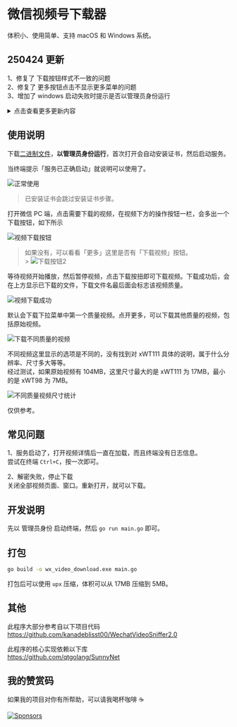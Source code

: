 # 微信视频号下载器

体积小、使用简单、支持 macOS 和 Windows 系统。

## 250424 更新

1、修复了 下载按钮样式不一致的问题
<br/>
2、修复了 更多按钮点击不显示更多菜单的问题
<br/>
3、增加了 windows 启动失败时提示是否以管理员身份运行

<details><summary>点击查看更多更新内容</summary>

## 250215 更新

1、在控制台显示下载进度，当获取不到进度时显示已下载的字节数
<br/>
2、在「更多」菜单中增加封面图片下载
<br/>
3、自动检测当前网络设备并代理
<br/>
4、支持命令行参数指定要代理的网络设备和程序使用的端口号

```bash
./wx_video_download_xxx --dev=Wi-Fi --port=1080
```

> 一般情况下无需手动指定设备与端口号，直接 ./wx_video_download_xxx 即可

## 241216 更新

1、支持下载直播回放
<br/>
2、支持 macOS 系统
<br/>
在微信 Version 3.8.9 (28564) 测试可用

macOS 下使用说明

```bash
chmod +x ./wx_video_download_drawin_xxx
sudo ./wx_video_download_drawin_xxx
```

此时会提示文件不能打开，需要到系统设置中允许，然后重新执行 `sudo ./wx_video_download_drawin_xxx`。
<br/>

在安装证书的过程中会申请权限，同意即可。后续打开无需使用 `sudo`，只需要双击运行
<br/>

关闭 `macOS` 终端时请使用 `Command + c` 的方式，否则可能会出现系统代理未取消，导致网络无法访问的问题
<br/>

> 当出现网络无法访问时请检查系统代理并手动取消即可。

<br/>


## 241106 更新

1、修复了 非首次打开的视频，下载下来都无法播放的问题

现在点击页面上「更多推荐」视频，下载下来的视频可以正常打开播放了。
<br>
当出现「解密失败，停止下载」的提示，关闭全部视频页面、窗口。重新打开，就可以下载。

## 241104 更新

1、 支持下载不同质量的视频
<br>
2、 修复了下载的视频无法拖动进度条的问题
<br>
3、 修复了长视频内容进度未加载就下载，导致视频无法播放或不完整的问题
<br>
4、 修复了某些视频误判断为图片导致无法下载的问题
<br>
5、 修复了直播间一直加载中的问题

![下载按钮2](assets/screenshot13.png)

关于不同质量的视频，详情见下方使用说明。

## 241102 更新

在「更多」下拉菜单增加「下载视频」按钮，兼容不同详情页布局不同导致没有下载按钮的问题。

![下载按钮2](assets/screenshot10.png)

## 241101 更新

现在无需手动下载证书并安装了。
<br>
修复了下载时提示找不到 `lib/jszip.min.js` 的问题。

## 241031 更新

又遇到之前无法在页面下载的问题，这次改成了下载压缩包，视频在压缩包内的形式。
目前是可行的，但无法保证之后仍然可行。

建议使用 [WechatVideoSniffer2.0](https://github.com/kanadeblisst00/WechatVideoSniffer2.0) 稳定性更高。

## 241030 更新

当视频号内容是多张图片时，也会出现下载按钮。点击将会下载一个包含了全部图片的压缩包。

## 241022 更新

当视频被删除时没有正确地显示「被删除」而是一直处于加载中状态。
下载按钮修改成和其他操作按钮相同的样式。

## 241016 更新

前一个版本又下载不了，改回在页面直接下载又正常了，是和微信客户端版本有关吗，对这块不了解。
如果 241016 这个版本用不了，可以试试其他版本。
我目前微信客户端版本是 `Weixin 3.9.12.17`，可以正常下载的。

## 241011 更新

应该是视频号又改版了，不能直接在页面下载了。改成点击下载按钮复制视频链接到粘贴板，然后到谷歌或其他浏览器打开下载。
另外测试了很多视频都可以直接下载，没有加密了。所以如果有加密视频，新版本可能会下载失败。

> 在页面直接下载，理论上还是能实现，实现上要麻烦许多，后面再研究。

</details>

## 使用说明

下载[二进制文件](https://github.com/ltaoo/wx_channels_download/releases)，**以管理员身份运行**，首次打开会自动安装证书，然后启动服务。

当终端提示「服务已正确启动」就说明可以使用了。

![正常使用](assets/screenshot8.png)

> 已安装证书会跳过安装证书步骤。

打开微信 PC 端，点击需要下载的视频，在视频下方的操作按钮一栏，会多出一个下载按钮，如下所示

![视频下载按钮](assets/screenshot1.png)

> 如果没有，可以看看「更多」这里是否有「下载视频」按钮。<br> > ![下载按钮2](assets/screenshot10.png)

等待视频开始播放，然后暂停视频，点击下载按扭即可下载视频。下载成功后，会在上方显示已下载的文件，下载文件名最后面会标志该视频质量。

![视频下载成功](assets/screenshot2.png)

默认会下载下拉菜单中第一个质量视频。点开更多，可以下载其他质量的视频，包括原始视频。

![下载不同质量的视频](assets/screenshot13.png)
<br>

不同视频这里显示的选项是不同的，没有找到对 xWT111 具体的说明，属于什么分辨率、尺寸多大等等。
<br>
经过测试，如果原始视频有 104MB，这里尺寸最大的是 xWT111 为 17MB，最小的是 xWT98 为 7MB。

![不同质量视频尺寸统计](assets/screenshot14.png)

仅供参考。

## 常见问题

1、服务启动了，打开视频详情后一直在加载，而且终端没有日志信息。
<br>
尝试在终端 `Ctrl+C`，按一次即可。

2、解密失败，停止下载
<br>
关闭全部视频页面、窗口。重新打开，就可以下载。

## 开发说明

先以 管理员身份 启动终端，然后 `go run main.go` 即可。

## 打包

```bash
go build -o wx_video_download.exe main.go
```

打包后可以使用 `upx` 压缩，体积可以从 17MB 压缩到 5MB。

## 其他

此程序大部分参考自以下项目代码
<br>
https://github.com/kanadeblisst00/WechatVideoSniffer2.0

此程序的核心实现依赖以下库
<br>
https://github.com/qtgolang/SunnyNet

## 我的赞赏码

如果我的项目对你有所帮助，可以请我喝杯咖啡 ☕️

[![Sponsors](https://sponsorkit-iota.vercel.app/api/sponsors)](https://sponsorkit-iota.vercel.app/api/sponsors)
